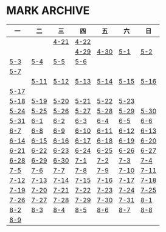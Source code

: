 
# MARK ARCHIVE

| 一 | 二 | 三 | 四 | 五 | 六 | 日 |
| ---- | ---- | ---- | ---- | ---- | ---- | ---- |
| | |[4-21](./2021/4-21.md) | [4-22](./2021/4-22.md) | | | |
|   |   |   | [4-29](./2021/4-29.md) | [4-30](./2021/4-29.md) | [5-1](./2021/5-1.md) | [5-2](./2021/5-2.md) |
| [5-3](./2021/5-3.md) | [5-4](./2021/5-4.md) | [5-5](./2021/5-5.md) | [5-6](./2021/5-6.md) |
 [5-7](./2021/5-7.md) | 
 ||[5-11](./2021/5-11.md) | [5-12](./2021/5-12.md) | [5-13](./2021/5-13.md) | [5-14](./2021/5-14.md) | [5-15](./2021/5-15.md) | [5-16](./2021/5-16.md) |
| [5-17](./2021/5-17.md) |
 [5-18](./2021/5-18.md) | [5-19](./2021/5-19.md) | [5-20](./2021/5-20.md) | [5-21](./2021/5-21.md) | [5-22](./2021/5-22.md) | [5-23](./2021/5-23.md) |
| [5-24](./2021/5-24.md) | [5-25](./2021/5-25.md) | [5-26](./2021/5-26.md) | [5-27](./2021/5-27.md) | [5-28](./2021/5-28.md) | [5-29](./2021/5-29.md) | [5-30](./2021/5-30.md) |
| [5-31](./2021/5-31.md) | [6-1](./2021/6-1.md) | [6-2](./2021/6-2.md) | [6-3](./2021/6-3.md) | [6-4](./2021/6-4.md) | [6-5](./2021/6-5.md) | [6-6](./2021/6-6.md) |
| [6-7](./2021/6-7.md) | [6-8](./2021/6-8.md) | [6-9](./2021/6-9.md) | [6-10](./2021/6-10.md) | [6-11](./2021/6-11.md) | [6-12](./2021/6-12.md) | [6-13](./2021/6-13.md) |
| [6-14](./2021/6-14.md) | [6-15](./2021/6-15.md) | [6-16](./2021/6-16.md) | [6-17](./2021/6-17.md) | [6-18](./2021/6-18.md) | [6-19](./2021/6-19.md) | [6-20](./2021/6-20.md) |
| [6-21](./2021/6-21.md) | [6-22](./2021/6-22.md) | [6-23](./2021/6-23.md) | [6-24](./2021/6-24.md) | [6-25](./2021/6-25.md) | [6-26](./2021/6-26.md) | [6-27](./2021/6-27.md) |
| [6-28](./2021/6-28.md) | [6-29](./2021/6-29.md) | [6-30](./2021/6-30.md) | [7-1](./2021/7-1.md) | [7-2](./2021/7-2.md) | [7-3](./2021/7-3.md) | [7-4](./2021/7-4.md) |
| [7-5](./2021/7-5.md) | [7-6](./2021/7-6.md) | [7-7](./2021/7-7.md) | [7-8](./2021/7-8.md) | [7-9](./2021/7-9.md) | [7-10](./2021/7-10.md) | [7-11](./2021/7-11.md) |
| [7-12](./2021/7-12.md) | [7-13](./2021/7-13.md) | [7-14](./2021/7-14.md) | [7-15](./2021/7-15.md) | [7-16](./2021/7-16.md) | [7-17](./2021/7-17.md) | [7-18](./2021/7-18.md) |
| [7-19](./2021/7-19.md) | [7-20](./2021/7-20.md) | [7-21](./2021/7-21.md) | [7-22](./2021/7-22.md) | [7-23](./2021/7-23.md) | [7-24](./2021/7-24.md) | [7-25](./2021/7-25.md) |
| [7-26](./2021/7-26.md) | [7-27](./2021/7-27.md) | [7-28](./2021/7-28.md) | [7-29](./2021/7-29.md) | [7-30](./2021/7-30.md) | [7-31](./2021/7-31.md) | [8-1](./2021/8-1.md) |
| [8-2](./2021/8-2.md) | [8-3](./2021/8-3.md) | [8-4](./2021/8-4.md) | [8-5](./2021/8-5.md) | [8-6](./2021/8-6.md) | [8-7](./2021/8-7.md) | [8-8](./2021/8-8.md) |
| [8-9](./2021/8-9.md) |